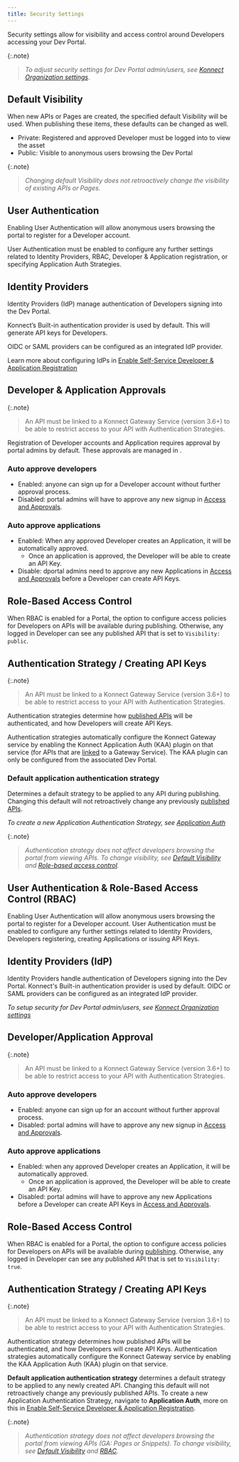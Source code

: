 ```yaml
---
title: Security Settings
---
```


Security settings allow for visibility and access control around Developers accessing your Dev Portal. 

{:.note}
> *To adjust security settings for Dev Portal admin/users, see [Konnect Organization settings](/konnect/org-management/auth/)*.

<!-- TODO: Settings screenshot -->

## Default Visibility

 When new APIs or Pages are created, the specified default Visibility will be used. When publishing these items, these defaults can be changed as well. 

 * Private: Registered and approved Developer must be logged into to view the asset
 * Public: Visible to anonymous users browsing the Dev Portal

{:.note}
> *Changing default Visibility does not retroactively change the visibility of existing APIs or Pages.*

<!--
### Konnect Dev Portal API
```
PATCH /portals/{portalId}
default_api_visibility: public|private
default_page_visibility: public|private
```
-->

## User Authentication

Enabling User Authentication will allow anonymous users browsing the portal to register for a Developer account. 

User Authentication must be enabled to configure any further settings related to Identity Providers, RBAC, Developer & Application registration, or specifying Application Auth Strategies. 

<!--
### Konnect Dev Portal API: 

```
PATCH /portals/{portalId}
authentication_enabled: true|false
```
-->

## Identity Providers

Identity Providers (IdP) manage authentication of Developers signing into the Dev Portal. 

Konnect’s Built-in authentication provider is used by default. This will generate API keys for Developers.

OIDC or SAML providers can be configured as an integrated IdP provider.

Learn more about configuring IdPs in [Enable Self-Service Developer & Application Registration](/konnect/dev-portal/portals/app-reg)

## Developer & Application Approvals

{:.note}
> An API must be linked to a Konnect Gateway Service (version 3.6+) to be able to restrict access to your API with Authentication Strategies.

Registration of Developer accounts and Application requires approval by portal admins by default. These approvals are managed in <Access and Approvals>.

### Auto approve developers
* Enabled: anyone can sign up for a Developer account without further approval process. 
* Disabled: portal admins will have to approve any new signup in [Access and Approvals](/konnect/dev-portal/access-and-approvals).

### Auto approve applications 
* Enabled: When any approved Developer creates an Application, it will be automatically approved. 
  * Once an application is approved, the Developer will be able to create an API Key. 
* Disable: dportal admins need to approve any new Applications in [Access and Approvals](/konnect/dev-portal/access-and-approvals) before a Developer can create API Keys.

<!--
### Konnect Dev Portal API: 

```
PATCH /portals/{portalId}
auto_approve_developers: true|false
auto_approve_applications: true|false
```
-->

## Role-Based Access Control

When RBAC is enabled for a Portal, the option to configure access policies for Developers on APIs will be available during publishing. Otherwise, any logged in Developer can see any published API that is set to `Visibility: public`.

<!--
### {site.konnect_short_name} Dev Portal API

```
PATCH /portals/{portalId}
rbac_enabled: true|false
```
-->

## Authentication Strategy / Creating API Keys

{:.note}
> An API must be linked to a Konnect Gateway Service (version 3.6+) to be able to restrict access to your API with Authentication Strategies.

Authentication strategies determine how [published APIs](/konnect/dev-portal/portals/publishing) will be authenticated, and how Developers will create API Keys. 

Authentication strategies automatically configure the Konnect Gateway service by enabling the Konnect Application Auth (KAA) plugin on that service (for APIs that are [linked](/konnect/dev-portal/apis/gateway-service-link) to a Gateway Service). The KAA plugin can only be configured from the associated Dev Portal.

### Default application authentication strategy 

Determines a default strategy to be applied to any API during publishing. Changing this default will not retroactively change any previously [published APIs](/konnect/dev-portal/portals/publishing).

*To create a new Application Authentication Strategy, see [Application Auth](/konnect/dev-portal/app-reg#authentication-strategies)*

{:.note}
> *Authentication strategy does not affect developers browsing the portal from viewing APIs. To change visibility, see [Default Visibility](#default-visibility) and [Role-based access control](#role-based-access-control).*

<!--
### Kong Dev Portal API 

```
PATCH /portals/{portalId}
Default_application_auth_strategy_id: null (none) or auth strategy uuid
```
-->

## User Authentication & Role-Based Access Control (RBAC)

Enabling User Authentication will allow anonymous users browsing the portal to register for a Developer account.  User Authentication must be enabled to configure any further settings related to Identity Providers, Developers registering, creating Applications or issuing API Keys. 

<!--
### Kong Dev Portal API

```
PATCH /portals/{portalId}
authentication_enabled: true|false
```
-->

## Identity Providers (IdP)

Identity Providers handle authentication of Developers signing into the Dev Portal. 
Konnect's Built-in authentication provider is used by default. OIDC or SAML providers can be configured as an integrated IdP provider.

*To setup security for Dev Portal admin/users, see [Konnect Organization settings](/konnect/org-management/auth/)*

## Developer/Application Approval

{:.note}
> An API must be linked to a Konnect Gateway Service (version 3.6+) to be able to restrict access to your API with Authentication Strategies.

### Auto approve developers

* Enabled: anyone can sign up for an account without further approval process. 
* Disabled: portal admins will have to approve any new signup in [Access and Approvals](/konnect/dev-portal//access-and-approvals).

### Auto approve applications

* Enabled: when any approved Developer creates an Application, it will be automatically approved. 
  * Once an application is approved, the Developer will be able to create an API Key. 
* Disabled: portal admins will have to approve any new Applications before a Developer can create API Keys in [Access and Approvals](/konnect/dev-portal/access-and-approvals).

<!--
### Konnect Dev Portal API: 

```
PATCH /portals/{portalId}
auto_approve_developers: true|false
auto_approve_applications: true|false
```
-->

## Role-Based Access Control

When RBAC is enabled for a Portal, the option to configure access policies for Developers on APIs will be available during [publishing](/konnect/dev-portal//portals/publishing). Otherwise, any logged in Developer can see any published API that is set to `Visibility: true`.

<!--
### {site.konnect_short_name} Dev Portal API: 

```
PATCH /portals/{portalId}
rbac_enabled: true|false
```
-->

## Authentication Strategy / Creating API Keys

{:.note}
> An API must be linked to a Konnect Gateway Service (version 3.6+) to be able to restrict access to your API with Authentication Strategies.

Authentication strategy determines how published APIs will be authenticated, and how Developers will create API Keys. Authentication strategies automatically configure the Konnect Gateway service by enabling the KAA Application Auth (KAA) plugin on that service. 

**Default application authentication strategy** determines a default strategy to be applied to any newly created API. Changing this default will not retroactively change any previously published APIs.
To create a new Application Authentication Strategy, navigate to **Application Auth**, more on this in [Enable Self-Service Developer & Application Registration](/konnect/dev-portal/app-reg).

{:.note}
> *Authentication strategy does not affect developers browsing the portal from viewing APIs (GA: Pages or Snippets). To change visibility, see [Default Visibility](#default-visibility) and [RBAC](#role-based-access-control).*

<!--
### {site.konnect_short_name} Dev Portal API: 

```
PATCH /portals/{portalId}
Default_application_auth_strategy_id: null (none) or auth strategy uuid
```
-->